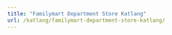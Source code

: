 ```yaml
---
title: "Familymart Department Store Katlang"
url: /katlang/familymart-department-store-katlang/
---
```


